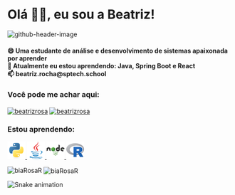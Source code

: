 <h1>Olá 👋🏻, eu sou a Beatriz!</h1>

![github-header-image](https://github.com/BiaRosaR/BiaRosaR/assets/125586731/07507777-248e-4a7e-b917-8a3078e71208)

<h4>😄 Uma estudante de análise e desenvolvimento de sistemas apaixonada por aprender <br>
🌱 Atualmente eu estou aprendendo: Java, Spring Boot e React<br>
📫 beatriz.rocha@sptech.school </h4> 


<h3 align="left">Você pode me achar aqui:</h3>
<p align="left">
<a href="https://linkedin.com/in/beatrizrosa" target="blank"><img align="center" src="https://raw.githubusercontent.com/rahuldkjain/github-profile-readme-generator/master/src/images/icons/Social/linked-in-alt.svg" alt="beatrizrosa" height="30" width="40" /></a>
<a href="https://instagram.com/beatrizrosa" target="blank"><img align="center" src="https://raw.githubusercontent.com/rahuldkjain/github-profile-readme-generator/master/src/images/icons/Social/instagram.svg" alt="beatrizrosa" height="30" width="40" /></a>


</p>



<h3 align="left">Estou aprendendo:</h3>
<p align="left"><a href="https://www.python.org" target="_blank" rel="noreferrer"> <img src="https://raw.githubusercontent.com/devicons/devicon/master/icons/python/python-original.svg" alt="python" width="40" height="40"/> </a> <a href="https://www.java.com" target="_blank" rel="noreferrer"> <img src="https://raw.githubusercontent.com/devicons/devicon/master/icons/java/java-original.svg" alt="java" width="40" height="40"/> </a>  <a href="https://nodejs.org" target="_blank" rel="noreferrer"> <img src="https://raw.githubusercontent.com/devicons/devicon/master/icons/nodejs/nodejs-original-wordmark.svg" alt="nodejs" width="40" height="40"/> </a> <a href="https://r.com" target="_blank" rel="noreferrer"> <img src="https://raw.githubusercontent.com/devicons/devicon/master/icons/r/r-original.svg" alt="nodejs" width="40" height="40"/> </a>
</p>

<p><img align="left" src="https://github-readme-stats.vercel.app/api/top-langs?username=biaRosaR&show_icons=true&theme=tokyonight&locale=pt-br&layout=compact" alt="biaRosaR" /></p>

<p>&nbsp;<img align="center" src="https://github-readme-stats.vercel.app/api?username=biaRosaR&show_icons=true&theme=tokyonight&locale=pt-br" alt="biaRosaR" /></p>

![Snake animation](https://github.com/BiaRosaR/BiaRosaR/blob/output/github-contribution-grid-snake.svg)

